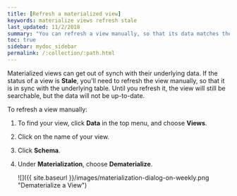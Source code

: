 ```yaml
---
title: [Refresh a materialized view]
keywords: materialize views refresh stale
last_updated: 11/2/2018
summary: "You can refresh a view manually, so that its data matches the data in its underlying tables."
toc: true
sidebar: mydoc_sidebar
permalink: /:collection/:path.html
---
```


Materialized views can get out of synch with their underlying data. If the status of a view is **Stale**, you'll need to refresh the view manually, so that it is in sync with the underlying table. Until you refresh it, the view will still be searchable, but the data will not be up-to-date.

To refresh a view manually:

1. To find your view, click **Data** in the top menu, and choose **Views**.
2. Click on the name of your view.
3. Click **Schema**.
4. Under **Materialization**, choose **Dematerialize**.

     ![]({{ site.baseurl }}/images/materialization-dialog-on-weekly.png "Dematerialize a View")
